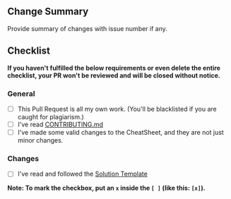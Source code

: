 ## Change Summary

Provide summary of changes with issue number if any.

## Checklist

**If you haven't fulfilled the below requirements or even delete the entire checklist, your PR won't be reviewed and will be closed without notice.**

### General

- [ ] This Pull Request is all my own work. (You'll be blacklisted if you are caught for plagiarism.)
- [ ] I've read [CONTRIBUTING.md](https://github.com/aryankashyap7/CheatSheets-for-Developers/blob/main/docs/CONTRIBUTING.md)
- [ ] I've made some valid changes to the CheatSheet, and they are not just minor changes.

### Changes

- [ ] I've read and followed the [Solution Template](https://github.com/aryankashyap7/CheatSheets-for-Developers/blob/main/docs/CONTRIBUTING.md#submission-template)

**Note: To mark the checkbox, put an `x` inside the `[ ]` (like this: `[x]`).**
